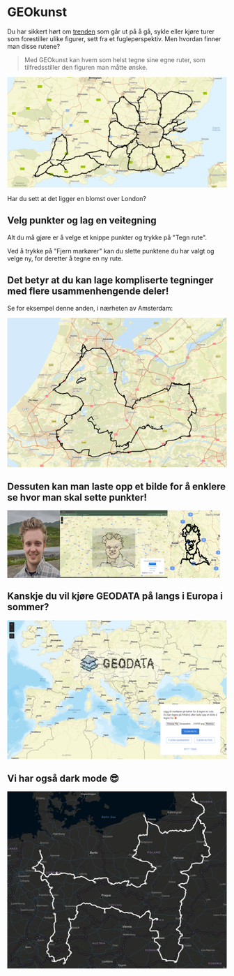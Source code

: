# GEOkunst

Du har sikkert hørt om [trenden](https://www.aftenposten.no/amagasinet/i/0ne9LB/de-lager-kunst-med-en-treningsapp) som går ut på å gå, sykle eller kjøre turer som forestiller ulike figurer, sett fra et fugleperspektiv. Men hvordan finner man disse rutene?

> Med GEOkunst kan hvem som helst tegne sine egne ruter, som tilfredsstiller den figuren man måtte ønske.

![flower](assets/flower.png)

Har du sett at det ligger en blomst over London?

## Velg punkter og lag en veitegning

Alt du må gjøre er å velge et knippe punkter og trykke på "Tegn rute".

Ved å trykke på "Fjern markører" kan du slette punktene du har valgt og velge ny, for deretter å tegne en ny rute.

## Det betyr at du kan lage kompliserte tegninger med flere usammenhengende deler!

Se for eksempel denne anden, i nærheten av Amsterdam:

![duck](assets/duck.png)

## Dessuten kan man laste opp et bilde for å enklere se hvor man skal sette punkter!

<div style="display: flex; flex-direction: row;">
  <img src="assets/hm0.png" width="24%">
  <img src="assets/hm1.png" width="49%">
  <img src="assets/hm2.png" width="24%">
</div>

## Kanskje du vil kjøre GEODATA på langs i Europa i sommer?

![geodata](assets/geodata.png)

## Vi har også dark mode 😎

![europe cat](assets/europe_cat.png)
